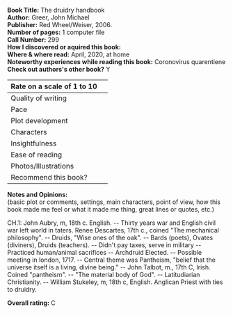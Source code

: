 **Book Title:** The druidry handbook  
**Author:** Greer, John Michael   
**Publisher:** Red Wheel/Weiser, 2006.   
**Number of pages:** 1 computer file   
**Call Number:** 299   
**How I discovered or aquired this book:**   
**Where & where read:** April, 2020, at home      
**Noteworthy experiences while reading this book:** Coronovirus quarentiene  
**Check out authors's other book?** Y   

|Rate on a scale of 1 to 10| |
|--------------------------|-|   
|Quality of writing||   
|Pace|   |
|Plot development|   |
|Characters|   |
|Insightfulness||   
|Ease of reading||   
|Photos/Illustrations|   |
|Recommend this book?   ||

**Notes and Opinions:**   
(basic plot or comments, settings, main characters, point of view, how this book made me feel or what it made me thing, great lines or quotes, etc.)   

CH.1: John Aubry, m, 18th c. English. -- Thirty years war and English civil war left world in taters. Renee Descartes, 17th c., coined "The mechanical philosophy". -- Druids, "Wise ones of the oak". -- Bards (poets), Ovates (diviners), Druids (teachers). -- Didn't pay taxes, serve in military -- Practiced human/animal sacrifices -- Archdruid Elected. -- Possible meeting in london, 1717. -- Central theme was Pantheism, "belief that the universe itself is a living, divine being." -- John Talbot, m., 17th C, Irish. Coined "pantheism". -- "The material body of God". -- Latitudiarian Christianity. -- William Stukeley, m, 18th c, English. Anglican Priest with ties to druidry.

**Overall rating:** C   

